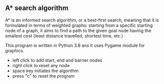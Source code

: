 ## A* search algorithm

A* is an informed search algorithm, or a best-first search, meaning that it is formulated in terms of weighted graphs: starting from a specific starting node of a graph, it aims to find a path to the given goal node having the smallest cost (least distance travelled, shortest time, etc.)

This program is written in Python 3.8 ans it uses Pygame module for graphics.

- left click to add start, end and barrier nodes
- right click to reset any node
- space key initiates the algorithm
- press "c" to reset the program